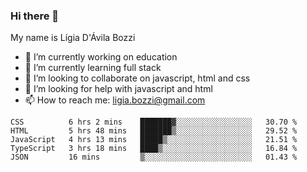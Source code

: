 ### Hi there 👋

My name is Lígia D'Ávila Bozzi

- 🔭 I’m currently working on education
- 🌱 I’m currently learning full stack
- 👯 I’m looking to collaborate on javascript, html and css
- 🤔 I’m looking for help with javascript and html
- 📫 How to reach me: ligia.bozzi@gmail.com

<!--START_SECTION:waka-->
```text
CSS          6 hrs 2 mins    ███████▓░░░░░░░░░░░░░░░░░   30.70 % 
HTML         5 hrs 48 mins   ███████▒░░░░░░░░░░░░░░░░░   29.52 % 
JavaScript   4 hrs 13 mins   █████▒░░░░░░░░░░░░░░░░░░░   21.51 % 
TypeScript   3 hrs 18 mins   ████▒░░░░░░░░░░░░░░░░░░░░   16.84 % 
JSON         16 mins         ▒░░░░░░░░░░░░░░░░░░░░░░░░   01.43 % 
```
<!--END_SECTION:waka-->

<!--
**ligiadavilabozzi/ligiadavilabozzi** is a ✨ _special_ ✨ repository because its `README.md` (this file) appears on your GitHub profile.
-->


